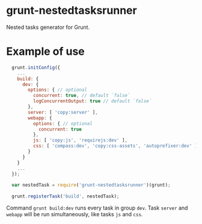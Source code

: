 grunt-nestedtasksrunner
=======================

Nested tasks generator for Grunt.

Example of use
=======================
```javascript
  grunt.initConfig({
    ...
    build: {
      dev: {
        options: { // optional
          concurrent: true, // default `false`
          logConcurrentOutput: true // default `false`
        },
        server: [ 'copy:server' ],
        webapp: {
          options: { // optional
            concurrent: true
          },
          js: [ 'copy:js', 'requirejs:dev' ],
          css: [ 'compass:dev', 'copy:css-assets', 'autoprefixer:dev' ]
        }
      }
    }
    ...
  });
  
  var nestedTask = require('grunt-nestedtasksrunner')(grunt);
  
  grunt.registerTask('build', nestedTask);
```
  
Command `grunt build:dev` runs every task in group `dev`. Task `server` and `webapp` will be run simultaneously, like tasks `js` and `css`.

